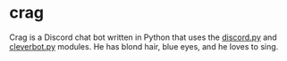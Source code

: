 # crag

Crag is a Discord chat bot written in Python that uses the [discord.py](https://github.com/Rapptz/discord.py) and [cleverbot.py](https://github.com/orlnub123/cleverbot.py) modules. He has blond hair, blue eyes, and he loves to sing.
